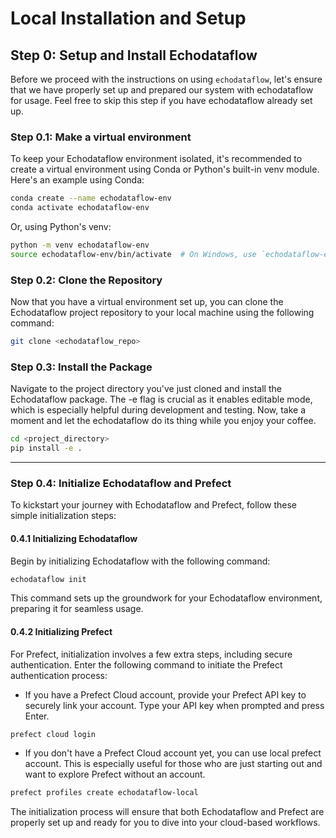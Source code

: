 # Local Installation and Setup

## Step 0: Setup and Install Echodataflow

Before we proceed with the instructions on using `echodataflow`, let's ensure that we have properly set up and prepared our system with echodataflow for usage. Feel free to skip this step if you have echodataflow already set up.

### Step 0.1: Make a virtual environment

To keep your Echodataflow environment isolated, it's recommended to create a virtual environment using Conda or Python's built-in venv module. Here's an example using Conda:

```bash
conda create --name echodataflow-env
conda activate echodataflow-env
```

Or, using Python's venv:

```bash
python -m venv echodataflow-env
source echodataflow-env/bin/activate  # On Windows, use `echodataflow-env\Scripts\activate`
```
### Step 0.2: Clone the Repository
Now that you have a virtual environment set up, you can clone the Echodataflow project repository to your local machine using the following command:

```bash
git clone <echodataflow_repo>
```

### Step 0.3: Install the Package
Navigate to the project directory you've just cloned and install the Echodataflow package. The -e flag is crucial as it enables editable mode, which is especially helpful during development and testing. Now, take a moment and let the echodataflow do its thing while you enjoy your coffee.

```bash
cd <project_directory>
pip install -e .
```

---

### Step 0.4: Initialize Echodataflow and Prefect

To kickstart your journey with Echodataflow and Prefect, follow these simple initialization steps:

#### 0.4.1 Initializing Echodataflow
Begin by initializing Echodataflow with the following command:

```bash
echodataflow init
```

This command sets up the groundwork for your Echodataflow environment, preparing it for seamless usage.

#### 0.4.2 Initializing Prefect
For Prefect, initialization involves a few extra steps, including secure authentication. Enter the following command to initiate the Prefect authentication process:

- If you have a Prefect Cloud account, provide your Prefect API key to securely link your account. Type your API key when prompted and press Enter.

```bash
prefect cloud login
```

- If you don't have a Prefect Cloud account yet, you can use local prefect account. This is especially useful for those who are just starting out and want to explore Prefect without an account.

```bash
prefect profiles create echodataflow-local
```


The initialization process will ensure that both Echodataflow and Prefect are properly set up and ready for you to dive into your cloud-based workflows.
